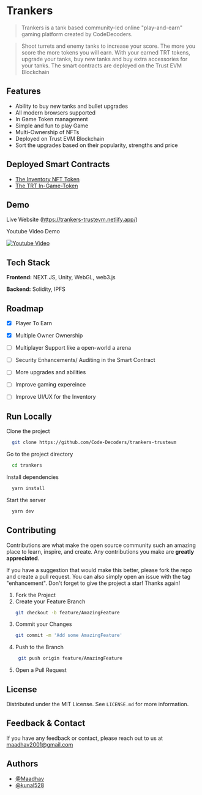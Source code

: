 # Trankers

> Trankers is a tank based community-led online "play-and-earn" gaming platform created by CodeDecoders.

> Shoot turrets and enemy tanks to increase your score. The more you score the more tokens you will earn.
> With your earned TRT tokens, upgrade your tanks, buy new tanks and buy extra accessories for your tanks.
> The smart contracts are deployed on the Trust EVM Blockchain

 
## Features

- Ability to buy new tanks and bullet upgrades
- All modern browsers supported
- In Game Token management
- Simple and fun to play Game
- Multi-Ownership of NFTs
- Deployed on Trust EVM Blockchain
- Sort the upgrades based on their popularity, strengths and price

## Deployed Smart Contracts

- [The Inventory NFT Token](https://trustscan.one/address/0xD7a71796213AB860e5f261D4e2eC62767a6A4Dd4)
- [The TRT In-Game-Token](https://trustscan.one/address/0x81aC77864c5962482cB6E743A2ddecDee8120823)

## Demo

Live Website (https://trankers-trustevm.netlify.app/)

Youtube Video Demo

[![Youtube Video](https://img.youtube.com/vi/txrtahTFHrw/sddefault.jpg)](https://youtu.be/txrtahTFHrw)



## Tech Stack

**Frontend:** NEXT.JS, Unity, WebGL, web3.js

**Backend:** Solidity, IPFS
## Roadmap

- [x]  Player To Earn
- [x]  Multiple Owner Ownership
- [ ]  Multiplayer Support like a open-world a arena
- [ ]  Security Enhancements/ Auditing in the Smart Contract
- [ ]  More upgrades and abilities
- [ ]  Improve gaming expereince
- [ ]  Improve UI/UX for the Inventory


## Run Locally

Clone the project

```bash
  git clone https://github.com/Code-Decoders/trankers-trustevm
```

Go to the project directory

```bash
  cd trankers
```

Install dependencies

```bash
  yarn install
```

Start the server

```bash
  yarn dev
```


## Contributing

Contributions are what make the open source community such an amazing place to learn, inspire, and create. Any contributions you make are **greatly appreciated**.

If you have a suggestion that would make this better, please fork the repo and create a pull request. You can also simply open an issue with the tag "enhancement".
Don't forget to give the project a star! Thanks again!

1. Fork the Project
2. Create your Feature Branch
   ```sh
   git checkout -b feature/AmazingFeature
   ```
3. Commit your Changes 
    ```sh
    git commit -m 'Add some AmazingFeature'
    ```
4. Push to the Branch 
   ```sh
    git push origin feature/AmazingFeature
    ```
6. Open a Pull Request

## License

Distributed under the MIT License. See `LICENSE.md` for more information.
    
## Feedback & Contact

If you have any feedback or contact, please reach out to us at maadhav2001@gmail.com


## Authors

- [@Maadhav](https://www.github.com/Maadhav)
- [@kunal528](https://www.github.com/kunal528)

